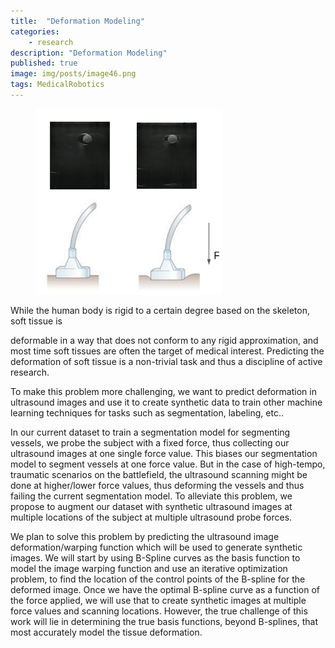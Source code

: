 ```yaml
---
title:  "Deformation Modeling"
categories:
    - research
description: "Deformation Modeling"
published: true
image: img/posts/image46.png
tags: MedicalRobotics
---
```


<figure>
 <img src="img/posts/image46.png" alt="" />
</figure>

While the human body is rigid to a certain degree based on the skeleton, soft tissue is

deformable in a way that does not conform to any rigid approximation, and most time soft tissues are often the target of medical interest.  Predicting the deformation of soft tissue is a non-trivial task and thus a discipline of active research.

To make this problem more challenging, we want to predict deformation in ultrasound images and use it to create synthetic data to train other machine learning techniques for tasks such as segmentation, labeling, etc..

In our current dataset to train a  segmentation model for segmenting vessels, we probe the subject with a fixed force, thus collecting our ultrasound images at one single force value. This biases our segmentation model to segment vessels at one force value. But in the case of high-tempo, traumatic scenarios on the battlefield, the ultrasound scanning might be done at higher/lower force values, thus deforming the vessels and thus failing the current segmentation model. To alleviate this problem, we propose to augment our dataset with synthetic ultrasound images at multiple locations of the subject at multiple ultrasound probe forces.

We plan to solve this problem by predicting the ultrasound image deformation/warping function which will be used to generate synthetic images. We will start by using B-Spline curves as the basis function to model the image warping function and use an iterative optimization problem, to find the location of the control points of the B-spline for the deformed image. Once we have the optimal B-spline curve as a function of the force applied, we will use that to create synthetic images at multiple force values and scanning locations. However, the true challenge of this work will lie in determining the true basis functions, beyond B-splines, that most accurately model the tissue deformation.
